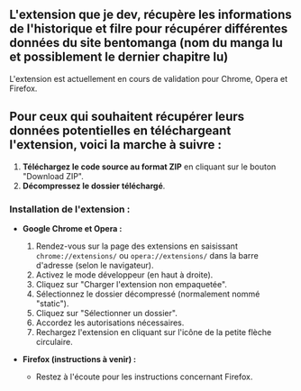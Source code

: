 ## L'extension que je dev, récupère les informations de l'historique et filre pour récupérer différentes données du site bentomanga (nom du manga lu et possiblement le dernier chapitre lu)

L'extension est actuellement en cours de validation pour Chrome, Opera et Firefox.

## Pour ceux qui souhaitent récupérer leurs données potentielles en téléchargeant l'extension, voici la marche à suivre :

1. **Téléchargez le code source au format ZIP** en cliquant sur le bouton "Download ZIP".
2. **Décompressez le dossier téléchargé**.

### Installation de l'extension :

- **Google Chrome et Opera :**
  1. Rendez-vous sur la page des extensions en saisissant `chrome://extensions/` ou `opera://extensions/` dans la barre d'adresse (selon le navigateur).
  2. Activez le mode développeur (en haut à droite).
  3. Cliquez sur "Charger l'extension non empaquetée".
  4. Sélectionnez le dossier décompressé (normalement nommé "static").
  5. Cliquez sur "Sélectionner un dossier".
  6. Accordez les autorisations nécessaires.
  7. Rechargez l'extension en cliquant sur l'icône de la petite flèche circulaire.

- **Firefox (instructions à venir) :**
  - Restez à l'écoute pour les instructions concernant Firefox.
